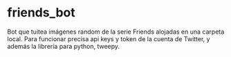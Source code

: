 # friends_bot
Bot que tuitea imágenes random de la serie Friends alojadas en una carpeta local.
Para funcionar precisa api keys y token de la cuenta de Twitter, y además la librería para python, tweepy.
